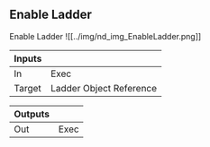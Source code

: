 ## Enable Ladder
Enable Ladder
![[../img/nd_img_EnableLadder.png]]

|Inputs||
|--|--|
| In | Exec |
| Target | Ladder Object Reference |

|Outputs||
|--|--|
| Out | Exec |
